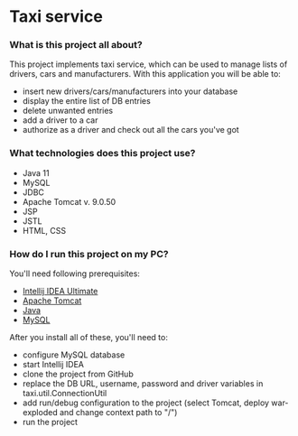 # Taxi service
### What is this project all about?
This project implements taxi service, which can be used to manage lists of drivers, cars and manufacturers.
With this application you will be able to:
- insert new drivers/cars/manufacturers into your database
- display the entire list of DB entries
- delete unwanted entries
- add a driver to a car
- authorize as a driver and check out all the cars you've got
### What technologies does this project use?
- Java 11
- MySQL
- JDBC
- Apache Tomcat v. 9.0.50
- JSP
- JSTL
- HTML, CSS
### How do I run this project on my PC?
You'll need following prerequisites:
- [Intellij IDEA Ultimate](https://www.jetbrains.com/idea/features/)
- [Apache Tomcat](https://tomcat.apache.org/download-90.cgi)
- [Java](https://www.oracle.com/java/technologies/downloads/#java11)
- [MySQL](https://dev.mysql.com/downloads/installer/)

After you install all of these, you'll need to:
- configure MySQL database
- start Intellij IDEA
- clone the project from GitHub
- replace the DB URL, username, password and driver variables in taxi.util.ConnectionUtil
- add run/debug configuration to the project (select Tomcat, deploy war-exploded and change context path to "/")
- run the project